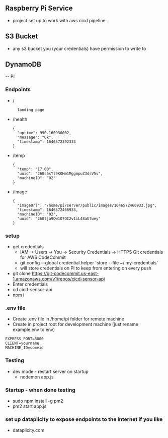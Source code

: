 

## Raspberry Pi Service
- project set up to work with aws cicd pipeline

## S3 Bucket
- any s3 bucket you (your credentials) have permission to write to

## DynamoDB
-- PI

### Endpoints
- /
  ```
    landing page
  ```
- /health
  ```
  {
    "uptime": 990.160930002,
    "message": "Ok",
    "timestamp": 1646572392333
  }
  ```
- /temp
  ```
  {
    "temp": "17.00",
    "uuid": "260s6sYl9KOHm1MggmpuZ3dsV5v",
    "machineID": "02"
  }
  ```
- /image
  ```
  {
    "imageUrl": "/home/pi/server/public/images/1646572466933.jpg",
    "timestamp": 1646572466933,
    "machineID": "02",
    "uuid": "260tja9Qw1O7OI2v1iL48aU7wey"
  }
  ```


### setup
- get credentials
  - IAM -> Users -> You -> Security Credentials -> HTTPS Git credentials for AWS CodeCommit
  - git config --global credential.helper 'store --file ~/.my-credentials'
  - will store credentials on Pi to keep from entering on every push
- git clone https://git-codecommit.us-east-1.amazonaws.com/v1/repos/cicd-sensor-api
- Enter credentials
- cd cicd-sensor-api
- npm i

### .env file
- Create .env file in /home/pi folder for remote machine
- Create in project root for development machine (just rename example.env to env)
```
EXPRESS_PORT=8000
CLIENT=yourname
MACHINE_ID=someid
```

### Testing
- dev mode - restart server on startup
  - nodemon app.js


### Startup - when done testing
- sudo npm install -g pm2
- pm2 start app.js

### set up dataplicity to expose endpoints to the internet if you like
- dataplicity.com

